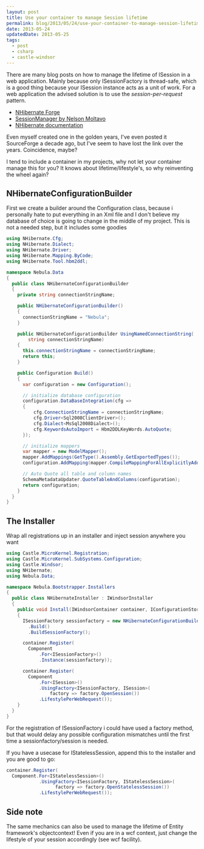 ```yaml
---
layout: post
title: Use your container to manage Session lifetime
permalink: blog/2013/05/24/use-your-container-to-manage-session-lifetime/index.html
date: 2013-05-24
updatedDate: 2013-05-25
tags:
  - post
  - csharp
  - castle-windsor
---
```


There are many blog posts on how to manage the lifetime of ISession in a web application. Mainly because only ISessionFactory is thread-safe, which is a good thing because your ISession instance acts as a unit of work. For a web application the advised solution is to use the _session-per-request_ pattern.

- [NHibernate Forge](http://nhforge.org/blogs/nhibernate/archive/2011/03/03/effective-nhibernate-session-management-for-web-apps.aspx)
- [SessionManager by Nelson Moltavo](http://lostechies.com/nelsonmontalvo/2007/03/30/simple-nhibernate-example-part-4-session-management)
- [NHibernate documentation](http://nhforge.org/doc/nh/en/index.html#quickstart-playingwithcats)

Even myself created one in the golden years, I've even posted it SourceForge a decade ago, but I've seem to have lost the link over the years. Coincidence, maybe?

I tend to include a container in my projects, why not let your container manage this for you? It knows about lifetime/lifestyle's, so why reinventing the wheel again?

## NHibernateConfigurationBuilder

First we create a builder around the Configuration class, because i personally hate to put everything in an Xml file and I don't believe my database of choice is going to change in the middle of my project. This is not a needed step, but it includes some goodies

```csharp
using NHibernate.Cfg;
using NHibernate.Dialect;
using NHibernate.Driver;
using NHibernate.Mapping.ByCode;
using NHibernate.Tool.hbm2ddl;

namespace Nebula.Data
{
  public class NHibernateConfigurationBuilder
  {
    private string connectionStringName;

    public NHibernateConfigurationBuilder()
    {
      connectionStringName = "Nebula";
    }

    public NHibernateConfigurationBuilder UsingNamedConnectionString(
        string connectionStringName)
    {
      this.connectionStringName = connectionStringName;
      return this;
    }

    public Configuration Build()
    {
      var configuration = new Configuration();

      // initialize database configuration
      configuration.DataBaseIntegration(cfg =>
      {
          cfg.ConnectionStringName = connectionStringName;
          cfg.Driver<Sql2008ClientDriver>();
          cfg.Dialect<MsSql2008Dialect>();
          cfg.KeywordsAutoImport = Hbm2DDLKeyWords.AutoQuote;
      });

      // initialize mappers
      var mapper = new ModelMapper();
      mapper.AddMappings(GetType().Assembly.GetExportedTypes());
      configuration.AddMapping(mapper.CompileMappingForAllExplicitlyAddedEntities());

      // Auto Quote all table and column names
      SchemaMetadataUpdater.QuoteTableAndColumns(configuration);
      return configuration;
    }
  }
}
```

## The Installer

Wrap all registrations up in an installer and inject session anywhere you want

```csharp
using Castle.MicroKernel.Registration;
using Castle.MicroKernel.SubSystems.Configuration;
using Castle.Windsor;
using NHibernate;
using Nebula.Data;

namespace Nebula.Bootstrapper.Installers
{
  public class NHibernateInstaller : IWindsorInstaller
  {
    public void Install(IWindsorContainer container, IConfigurationStore store)
    {
      ISessionFactory sessionfactory = new NHibernateConfigurationBuilder()
        .Build()
        .BuildSessionFactory();

      container.Register(
        Component
            .For<ISessionFactory>()
            .Instance(sessionfactory));

      container.Register(
        Component
            .For<ISession>()
            .UsingFactory<ISessionFactory, ISession>(
                factory => factory.OpenSession())
            .LifestylePerWebRequest());
    }
  }
}
```

For the registration of ISessionFactory i could have used a factory method, but that would delay any possible configuration mismatches until the first time a sessionfactory/session is needed.

If you have a usecase for IStatelessSession, append this to the installer and you are good to go:

```csharp
container.Register(
  Component.For<IStatelessSession>()
            .UsingFactory<ISessionFactory, IStatelessSession>(
                  factory => factory.OpenStatelessSession())
            .LifestylePerWebRequest());
```

## Side note

The same mechanics can also be used to manage the lifetime of Entity framework's objectcontext! Even if you are in a wcf context, just change the lifestyle of your session accordingly (see wcf facility).
